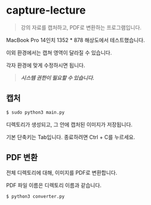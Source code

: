 # capture-lecture

> 강의 자료를 캡처하고, PDF로 변환하는 프로그램입니다.

MacBook Pro 14인치 1352 * 878 해상도에서 테스트했습니다.

이외 환경에서는 캡쳐 영역이 달라질 수 있습니다.

각자 환경에 맞게 수정하시면 됩니다.

> ***시스템 권한이 필요할 수 있습니다.***

## 캡처

```bash
$ sudo python3 main.py
```

디렉토리가 생성되고, 그 안에 캡처된 이미지가 저장됩니다.

기본 단축키는 Tab입니다. 종료하려면 Ctrl + C를 누르세요.

## PDF 변환

전체 디렉토리에 대해, 이미지를 PDF로 변환합니다.

PDF 파일 이름은 디렉토리 이름과 같습니다.

```bash
$ python3 converter.py
```
